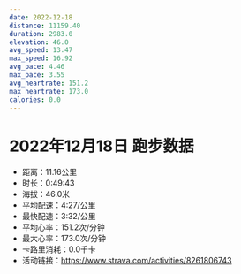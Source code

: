 ```yaml
---
date: 2022-12-18
distance: 11159.40
duration: 2983.0
elevation: 46.0
avg_speed: 13.47
max_speed: 16.92
avg_pace: 4.46
max_pace: 3.55
avg_heartrate: 151.2
max_heartrate: 173.0
calories: 0.0
---
```


# 2022年12月18日 跑步数据

- 距离：11.16公里
- 时长：0:49:43
- 海拔：46.0米
- 平均配速：4:27/公里
- 最快配速：3:32/公里
- 平均心率：151.2次/分钟
- 最大心率：173.0次/分钟
- 卡路里消耗：0.0千卡
- 活动链接：https://www.strava.com/activities/8261806743
